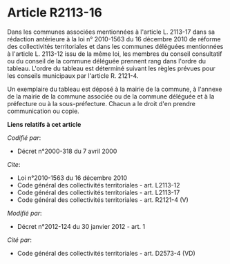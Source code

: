 # Article R2113-16

Dans les communes associées mentionnées à l'article L. 2113-17 dans sa rédaction antérieure à la loi n° 2010-1563 du 16
décembre 2010 de réforme des collectivités territoriales et dans les communes déléguées mentionnées à l'article L. 2113-12
issu de la même loi, les membres du conseil consultatif ou du conseil de la commune déléguée prennent rang dans l'ordre du
tableau. L'ordre du tableau est déterminé suivant les règles prévues pour les conseils municipaux par l'article R. 2121-4. 

Un exemplaire du tableau est déposé à la mairie de la commune, à l'annexe de la mairie de la commune associée ou de la
commune déléguée et à la préfecture ou à la sous-préfecture. Chacun a le droit d'en prendre communication ou copie.

**Liens relatifs à cet article**

_Codifié par_:

  - Décret n°2000-318 du 7 avril 2000

_Cite_:

  - Loi n°2010-1563 du 16 décembre 2010
  - Code général des collectivités territoriales - art. L2113-12
  - Code général des collectivités territoriales - art. L2113-17
  - Code général des collectivités territoriales - art. R2121-4 (V)

_Modifié par_:

  - Décret n°2012-124 du 30 janvier 2012 - art. 1

_Cité par_:

  - Code général des collectivités territoriales - art. D2573-4 (VD)
